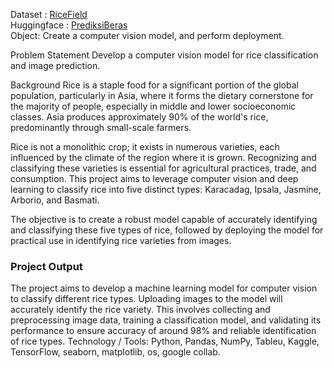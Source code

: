 Dataset : [RiceField](https://www.kaggle.com/datasets/muratkokludataset/rice-image-dataset/data)   
Huggingface : [PrediksiBeras](https://huggingface.co/spaces/adhyarya51/ComputerVisionBeras)   
Object: Create a computer vision model, and perform deployment.

Problem Statement
Develop a computer vision model for rice classification and image prediction.

Background
Rice is a staple food for a significant portion of the global population, particularly in Asia, where it forms the dietary cornerstone for the majority of people, especially in middle and lower socioeconomic classes. Asia produces approximately 90% of the world's rice, predominantly through small-scale farmers.

Rice is not a monolithic crop; it exists in numerous varieties, each influenced by the climate of the region where it is grown. Recognizing and classifying these varieties is essential for agricultural practices, trade, and consumption. This project aims to leverage computer vision and deep learning to classify rice into five distinct types: Karacadag, Ipsala, Jasmine, Arborio, and Basmati.

The objective is to create a robust model capable of accurately identifying and classifying these five types of rice, followed by deploying the model for practical use in identifying rice varieties from images.

### Project Output

The project aims to develop a machine learning model for computer vision to classify different rice types. Uploading images to the model will accurately identify the rice variety. This involves collecting and preprocessing image data, training a classification model, and validating its performance to ensure accuracy of around 98% and reliable identification of rice types.
Technology / Tools: Python, Pandas, NumPy, Tableu, Kaggle, TensorFlow, seaborn, matplotlib, os, google collab.
